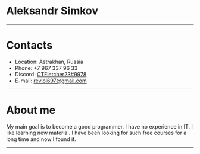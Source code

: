 # Aleksandr Simkov

*****

# Contacts
* Location: Astrakhan, Russia
* Phone: +7 967 337 96 33
* Discord: [CTFletcher23#9978](https://discordapp.com/users/CTFletcher23#9978/)
* E-mail: reviol697@gmail.com

*****

# About me
My main goal is to become a good programmer. I have no experience in IT. I like learning new material. I have been looking for such free courses for a long time and now I found it.

*****